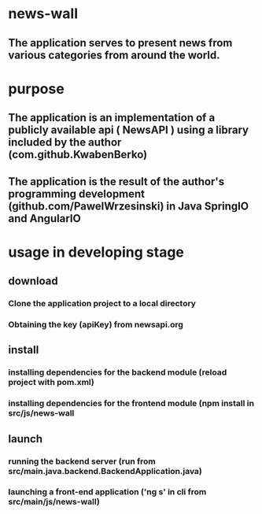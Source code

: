 # news-wall

## The application serves to present news from various categories from around the world.

# purpose

## The application is an implementation of a publicly available api ( NewsAPI ) using a library included by the author (com.github.KwabenBerko)

## The application is the result of the author's programming development (github.com/PawelWrzesinski) in Java SpringIO and AngularIO

# usage in developing stage

## download

### Clone the application project to a local directory

### Obtaining the key (apiKey) from newsapi.org

## install

### installing dependencies for the backend module (reload project with pom.xml)

### installing dependencies for the frontend module (npm install in src/js/news-wall

## launch

### running the backend server (run from src/main.java.backend.BackendApplication.java)

### launching a front-end application ('ng s' in cli from src/main/js/news-wall)
